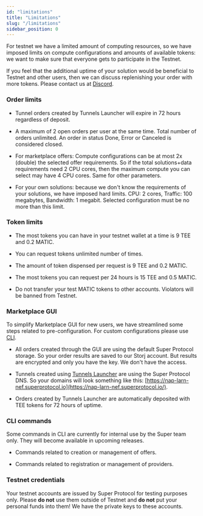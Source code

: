 ```yaml
---
id: "limitations"
title: "Limitations"
slug: "/limitations"
sidebar_position: 0
---
```


For testnet we have a limited amount of computing resources, so we have imposed limits on compute configurations and amounts of available tokens: we want to make sure that everyone gets to participate in the Testnet. 

If you feel that the additional uptime of your solution would be beneficial to Testnet and other users, then we can discuss replenishing your order with more tokens. Please contact us at [Discord](https://discord.com/invite/superprotocol).

### Order limits

* Tunnel orders created by Tunnels Launcher will expire in 72 hours regardless of deposit.

* A maximum of 2 open orders per user at the same time. Total number of orders unlimited. An order in status Done, Error or Canceled is considered closed.

* For marketplace offers: Compute configurations can be at most 2x (double) the selected offer requirements. So if the total solutions+data requirements need 2 CPU cores, then the maximum compute you can select may have 4 CPU cores. Same for other parameters.

* For your own solutions: because we don't know the requirements of your solutions, we have imposed hard limits. CPU: 2 cores, Traffic: 100 megabytes, Bandwidth: 1 megabit. Selected configuration must be no more than this limit.

### Token limits

* The most tokens you can have in your testnet wallet at a time is 9 TEE and 0.2 MATIC.

* You can request tokens unlimited number of times.

* The amount of token dispensed per request is 9 TEE and 0.2 MATIC.

* The most tokens you can request per 24 hours is 15 TEE and 0.5 MATIC.

* Do not transfer your test MATIC tokens to other accounts. Violators will be banned from Testnet.

### Marketplace GUI

To simplify Marketplace GUI for new users, we have streamlined some steps related to pre-configuration. For custom configurations please use [CLI](/developers/cli_guides/).

* All orders created through the GUI are using the default Super Protocol storage. So your order results are saved to our Storj account. But results are encrypted and only you have the key. We don't have the access.

* Tunnels created using [Tunnels Launcher](/developers/offers/launcher) are using the Super Protocol DNS. So your domains will look something like this: [https://nap-larn-nef.superprotocol.io](https://nap-larn-nef.superprotocol.io/).

* Orders created by Tunnels Launcher are automatically deposited with TEE tokens for 72 hours of uptime.

### CLI commands

Some commands in CLI are currently for internal use by the Super team only. They will become available in upcoming releases.

* Commands related to creation or management of offers. 

* Commands related to registration or management of providers. 

### Testnet credentials

Your testnet accounts are issued by Super Protocol for testing purposes only. Please **do not** use them outside of Testnet and **do not** put your personal funds into them! We have the private keys to these accounts.


